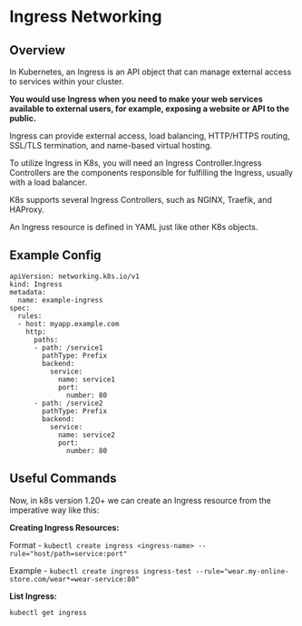 # Ingress Networking

## Overview

In Kubernetes, an Ingress is an API object that can manage external access to services within your cluster.

__You would use Ingress when you need to make your web services available to external users, for example, exposing a website or API to the public.__

Ingress can provide external access, load balancing, HTTP/HTTPS routing, SSL/TLS termination, and name-based virtual hosting.

To utilize Ingress in K8s, you will need an Ingress Controller.Ingress Controllers are the components responsible for fulfilling the Ingress, usually with a load balancer. 

K8s supports several Ingress Controllers, such as NGINX, Traefik, and HAProxy.

An Ingress resource is defined in YAML just like other K8s objects.

## Example Config

```
apiVersion: networking.k8s.io/v1
kind: Ingress
metadata:
  name: example-ingress
spec:
  rules:
  - host: myapp.example.com
    http:
      paths:
      - path: /service1
        pathType: Prefix
        backend:
          service:
            name: service1
            port:
              number: 80
      - path: /service2
        pathType: Prefix
        backend:
          service:
            name: service2
            port:
              number: 80

```

## Useful Commands

Now, in k8s version 1.20+ we can create an Ingress resource from the imperative way like this:

__Creating Ingress Resources:__

Format - `kubectl create ingress <ingress-name> --rule="host/path=service:port"`

Example - `kubectl create ingress ingress-test --rule="wear.my-online-store.com/wear*=wear-service:80"`

__List Ingress:__

`kubectl get ingress`

